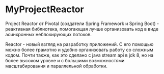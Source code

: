 # MyProjectReactor

Project Reactor от Pivotal (создатели Spring Framework и Spring Boot) - реактивная библиотека, помогающая лучше организовать код в виде асинхронных неблокирующих потоков.

Reactor - новый взгляд на разработку приложений. С его помощью можно более грамотно и удобно организовать работу со сложным кодом. Почти также, как это сделано с java stream api в jdk 8, но на более высоком уровне и с большими возможностями масштабирования и параллельной обработки.
